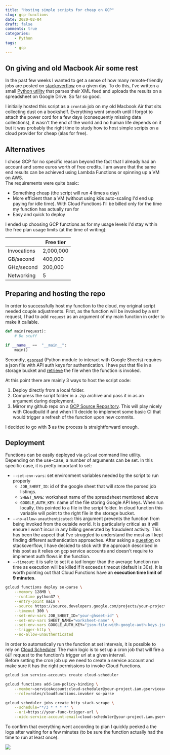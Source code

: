 ```yaml
---
title: "Hosting simple scripts for cheap on GCP"
slug: gcp-functions
date: 2020-02-04
draft: false
comments: true
categories:
    - Python
tags:
    - gcp
---
```


## On giving and old Macbook Air some rest

In the past few weeks I wanted to get a sense of how many remote-friendly jobs are posted 
on [stackoverflow](https://stackoverflow.com) on a given day. To do this, I've written 
a small [Python utility](https://github.com/andodet/stack-jobs-parser) that parses their 
XML feed and uploads the results on a spreadsheet on Google Drive. So far so good. 

I initially hosted this script as a `crontab` job on my old Macbook Air that sits collecting dust on
a bookshelf. Everything went smooth until I forgot to attach the power cord for a few days 
(consequently missing data collections), it wasn't the end of the world and no human life 
depends on it but it was probably the right time to study how to host simple scripts on a 
cloud provider for cheap (alas for free).

## Alternatives

I chose GCP for no specific reason beyond the fact that I already had an account and some 
euros worth of free credits. I am aware that the same end results can be achieved using 
Lambda Functions or spinning up a VM on AWS.  
The requirements were quite basic:

* Something cheap (the script will run 4 times a day)
* More efficient than a VM (without using k8s auto-scaling I'd end up paying for idle time).
With Cloud Functions I'll be billed only for the time my function has actually run for
* Easy and quick to deploy

I ended up choosing GCP functions as for my usage levels I'd stay within the free plan 
usage limits (at the time of writing):

|             | Free tier |
|-------------|-----------|
| Invocations | 2,000,000 |
| GB/second   | 400,000   |
| GHz/second  | 200,000   |
| Networking  | 5         |

## Preparing and hosting the repo

In order to successfully host my function to the cloud, my original script needed couple adjustments.
First, as the function will be invoked by a `GET` request, I had to add `request` as an argument of 
my main function in order to make it callable.

```python
def main(request):
    # Do stuff

if __name__ ==  "__main__":
    main()
```

Secondly, [`gspread`](https://gspread.readthedocs.io/en/latest/) (Python module to interact with
Google Sheets) requires a json file with API auth keys for authentication. I have put that file in a storage bucket and
[retrieve](https://github.com/andodet/stack-jobs-parser/blob/50c010ed5b124a66c3ad90715266b668a5947d4e/so_parser/main.py#L15)
the file when the function is invoked.  

At this point there are mainly 3 ways to host the script code:

1. Deploy directly from a local folder.
2. Compress the script folder in a .zip archive and pass it in as an argument during deployment.
3. Mirror my github repo on a [GCP Source Repository](https://cloud.google.com/source-repositories). 
This will play nicely with Cloudbuild if and when I'll decide to implement some basic CI that would 
trigger a refresh of the function upon new commits.

I decided to go with **3** as the process is straightforward enough. 

## Deployment

Functions can be easily deployed via `gcloud` command line utility. Depending on the use-case,
a number of arguments can be set. In this specific case, it is pretty important to set:

* `--set-env-vars`: set environment variables needed by the script to run properly
    - `JOB_SHEET_ID`: id of the google sheet that will store the parsed job listings.
    - `SHEET_NAME`: worksheet name of the spreadsheet mentioned above
    - `GOOGLE_AUTH_KEY`: name of the file storing Google API keys. When run locally, this pointed
to a file in the script folder. In cloud function this variable will point to the right file in the
storage bucket.
* `--no-allow-unauthenticated`: this argument prevents the function from being invoked from the outside world.
It is particularly critical as it will ensure I won't incur in any billing generated by 
fraudulent activity. This has been the aspect that I've struggled to understand the most as I kept
finding different authentication approaches. After asking a [question](https://stackoverflow.com/a/59838643/9046275) on stackoverflow, I have decided
to stick with the approach described in this post as it relies on gcp service accounts and
doesn't require to implement auth flows in the function.
* `--timeout`: it is safe to set it a tad longer than the average function run time as execution
will be killed if it exceeds timeout (default is 30s). It is worth pointing out that Cloud Functions have an
**execution time limit of 9 minutes**.

```sh
gcloud functions deploy so-parse \
    --memory 128MB \
    --runtime python37 \
    --entry-point main \
    --source https://source.developers.google.com/projects/your-project/repos/repo-name/path/to/function \
    --timeout 300 \
    --set-env-vars JOB_SHEET_ID="your-ghseet-id" \
    --set-env-vars SHEET_NAME="worksheet-name" \
    --set-env-vars GOOGLE_AUTH_KEY="json-file-with-google-auth-keys.json" \
    --trigger-http \
    --no-allow-unauthenticated
```

In order to automatically run the function at set intervals, it is possible to rely on [Cloud Scheduler](https://cloud.google.com/scheduler/).
The main logic is to set up a cron job that will fire a `GET` request to the function's trigger url
at a given interval.  
Before setting the cron job up we need to create a service account and make sure it has the right
permissions to invoke Cloud Functions.

```sh
gcloud iam service-accounts create cloud-scheduler
```
```sh
gcloud functions add-iam-policy-binding \
    --member=serviceAccount:cloud-scheduler@your-project.iam.gserviceaccount.com \
    --role=roles/cloudfunctions.invoker so-parse
```
```sh
gcloud scheduler jobs create http stack-scrape \
    --schedule="*/3 * * * *" \
    --uri=https://your-func-trigger-url \
    --oidc-service-account-email=cloud-scheduler@your-project.iam.gserviceaccount.com 
```

To confirm that everything went according to plan I quickly peeked a the logs after waiting for 
a few minutes (to be sure the function actually had the time to run at least once).

<img align="center" src="/images/2020-02-04-gcloud-funcs/func-log.png">





